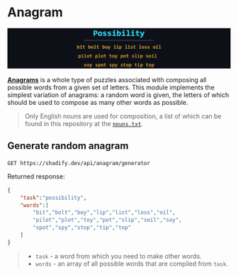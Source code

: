 # Anagram

<p align="center"><img src="../images/anagram.png" alt="Anagram"/></p>

[**Anagrams**](https://en.wikipedia.org/wiki/Anagrams_(game)) is a whole type of puzzles associated with composing all possible words from a given set of letters. This module implements the simplest variation of anagrams: a random word is given, the letters of which should be used to compose as many other words as possible. 

> Only English nouns are used for composition, a list of which can be found in this repository at the [`nouns.txt`](https://github.com/cheatsnake/shadify/blob/master/data/nouns.txt).

## Generate random anagram

```nginx
GET https://shadify.dev/api/anagram/generator
```

Returned response:

```json
{
    "task":"possibility",
    "words":[
        "bit","bolt","boy","lip","list","loss","oil",
        "pilot","plot","toy","pot","slip","soil","soy",
        "spot","spy","stop","tip","top"
    ]
}
```

> - `task` - a word from which you need to make other words. <br> 
> - `words` - an array of all possible words that are compiled from `task`. 
